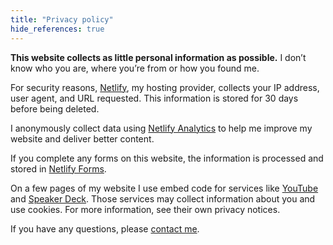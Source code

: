 ```yaml
---
title: "Privacy policy"
hide_references: true
---
```


<p class="lead"><strong>This website collects as little personal information as possible.</strong> I don’t know who you are, where you’re from or how you found me.</p>

For security reasons, [Netlify](https://www.netlify.com/), my hosting provider, collects your IP address, user agent, and URL requested. This information is stored for 30 days before being deleted.

I anonymously collect data using [Netlify Analytics](https://www.netlify.com/products/analytics/) to help me improve my website and deliver better content.

If you complete any forms on this website, the information is processed and stored in [Netlify Forms](https://www.netlify.com/products/forms/).

On a few pages of my website I use embed code for services like [YouTube](https://youtube.com) and [Speaker Deck](https://www.speakerdeck.com). Those services may collect information about you and use cookies. For more information, see their own privacy notices.

If you have any questions, please [contact me](/contact/).